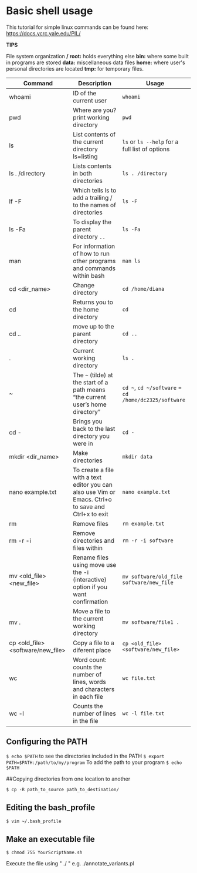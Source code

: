 # Basic shell usage

This tutorial for simple linux commands can be found here: https://docs.ycrc.yale.edu/PIL/

**TIPS**

File system organization 
**/ root:** holds everything else
**bin:** where some built in programs are stored
**data:** miscellaneous data files
**home:** where user's personal directories are located
**tmp:** for temporary files.

Command | Description | Usage
--------|-------------|-------
whoami | ID of the current user | `whoami`
pwd | Where are you? print working directory | `pwd`
ls | List contents of the current directory ls=listing | `ls` or `ls --help` for a full list of options
ls . /directory | Lists contents in both directories | `ls . /directory`
lf -F | Which tells ls to add a trailing / to the names of directories | `ls -F`
ls -Fa | To display the parent directory `..` | `ls -Fa`
man <command> | For information of how to run other programs and commands within bash | `man ls`
cd <dir_name> | Change directory | `cd /home/diana`
cd | Returns you to the home directory | `cd`
cd .. | move up to the parent directory | `cd ..`
. | Current working directory | `ls .`|
~ | The `~` (tilde) at the start of a path means “the current user’s home directory” | `cd ~`, `cd ~/software` = `cd /home/dc2325/software`
cd - | Brings you back to the last directory you were in | `cd -`
mkdir <dir_name> | Make directories | `mkdir data`
nano example.txt | To create a file with a text editor you can also use Vim or Emacs. Ctrl+o to save and Ctrl+x to exit | `nano example.txt`
rm <file> | Remove files | `rm example.txt`
rm -r -i | Remove directories and files within | `rm -r -i software`
mv <old_file> <new_file> | Rename files using move use the -i (interactive) option if you want confirmation  |`mv software/old_file software/new_file`
mv <file1> . | Move a file to the current working directory | `mv software/file1 .`
cp <old_file> <software/new_file> | Copy a file to a diferent place | `cp <old_file> <software/new_file>`
wc <file> | Word count: counts the number of lines, words and characters in each file | `wc file.txt`
wc -l <file> | Counts the number of lines in the file | `wc -l file.txt`






## Configuring the PATH

`$ echo $PATH` to see the directories included in the PATH
`$ export PATH=$PATH:/path/to/my/program` To add the path to your program
`$ echo $PATH`

##Copying directories from one location to another

`$ cp -R path_to_source path_to_destination/`

## Editing the bash_profile

`$ vim ~/.bash_profile`

## Make an executable file

`$ chmod 755 YourScriptName.sh`

Execute the file using " ./ " e.g. ./annotate_variants.pl



